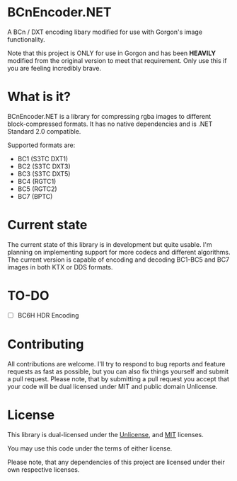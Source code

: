 # BCnEncoder.NET
A BCn / DXT encoding libary modified for use with Gorgon's image functionality.

Note that this project is ONLY for use in Gorgon and has been __HEAVILY__ modified from the original version to meet that requirement. Only use this if you are feeling incredibly brave.

# What is it?
BCnEncoder.NET is a library for compressing rgba images to different block-compressed formats. It has no native dependencies and is .NET Standard 2.0 compatible.

Supported formats are:
 - BC1 (S3TC DXT1)
 - BC2 (S3TC DXT3)
 - BC3 (S3TC DXT5)
 - BC4 (RGTC1)
 - BC5 (RGTC2)
 - BC7 (BPTC)

# Current state
The current state of this library is in development but quite usable. I'm planning on implementing support for more codecs and 
different algorithms. The current version is capable of encoding and decoding BC1-BC5 and BC7 images in both KTX or DDS formats.

# TO-DO

- [ ] BC6H HDR Encoding

# Contributing
All contributions are welcome. I'll try to respond to bug reports and feature requests as fast as possible, but you can also fix things yourself and submit a pull request. Please note, that by submitting a pull request you accept that your code will be dual licensed under MIT and public domain Unlicense.

# License
This library is dual-licensed under the [Unlicense](https://unlicense.org/), and [MIT](https://opensource.org/licenses/MIT) licenses.

You may use this code under the terms of either license.

Please note, that any dependencies of this project are licensed under their own respective licenses.
